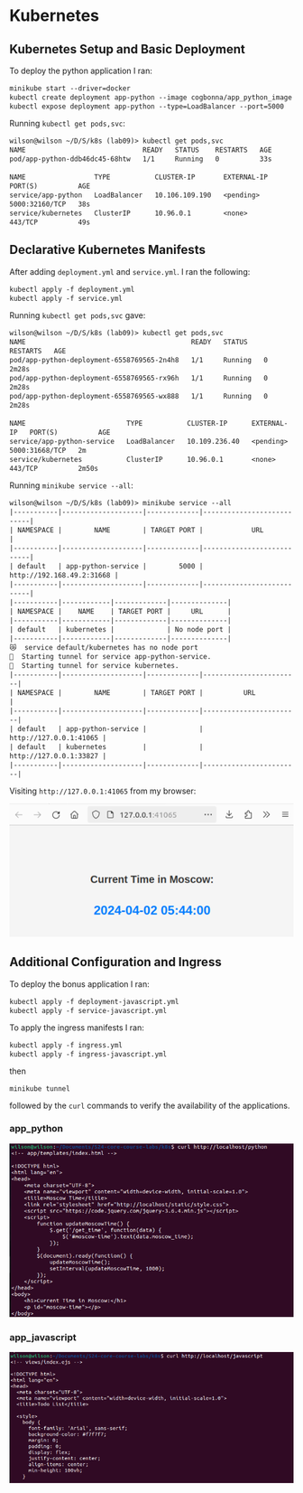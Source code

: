 # Kubernetes

## Kubernetes Setup and Basic Deployment
To deploy the python application I ran:
```shell
minikube start --driver=docker 
kubectl create deployment app-python --image cogbonna/app_python_image
kubectl expose deployment app-python --type=LoadBalancer --port=5000
```
Running `kubectl get pods,svc`:
```shell
wilson@wilson ~/D/S/k8s (lab09)> kubectl get pods,svc
NAME                             READY   STATUS    RESTARTS   AGE
pod/app-python-ddb46dc45-68htw   1/1     Running   0          33s

NAME                 TYPE           CLUSTER-IP       EXTERNAL-IP   PORT(S)          AGE
service/app-python   LoadBalancer   10.106.109.190   <pending>     5000:32160/TCP   38s
service/kubernetes   ClusterIP      10.96.0.1        <none>        443/TCP          49s
```

## Declarative Kubernetes Manifests
After adding `deployment.yml` and `service.yml`. I ran the following: 
```shell
kubectl apply -f deployment.yml
kubectl apply -f service.yml
```
Running `kubectl get pods,svc` gave:
```shell
wilson@wilson ~/D/S/k8s (lab09)> kubectl get pods,svc
NAME                                         READY   STATUS    RESTARTS   AGE
pod/app-python-deployment-6558769565-2n4h8   1/1     Running   0          2m28s
pod/app-python-deployment-6558769565-rx96h   1/1     Running   0          2m28s
pod/app-python-deployment-6558769565-wx888   1/1     Running   0          2m28s

NAME                         TYPE           CLUSTER-IP      EXTERNAL-IP   PORT(S)          AGE
service/app-python-service   LoadBalancer   10.109.236.40   <pending>     5000:31668/TCP   2m
service/kubernetes           ClusterIP      10.96.0.1       <none>        443/TCP          2m50s
```

Running `minikube service --all`:
```shell
wilson@wilson ~/D/S/k8s (lab09)> minikube service --all
|-----------|--------------------|-------------|---------------------------|
| NAMESPACE |        NAME        | TARGET PORT |            URL            |
|-----------|--------------------|-------------|---------------------------|
| default   | app-python-service |        5000 | http://192.168.49.2:31668 |
|-----------|--------------------|-------------|---------------------------|
|-----------|------------|-------------|--------------|
| NAMESPACE |    NAME    | TARGET PORT |     URL      |
|-----------|------------|-------------|--------------|
| default   | kubernetes |             | No node port |
|-----------|------------|-------------|--------------|
😿  service default/kubernetes has no node port
🏃  Starting tunnel for service app-python-service.
🏃  Starting tunnel for service kubernetes.
|-----------|--------------------|-------------|------------------------|
| NAMESPACE |        NAME        | TARGET PORT |          URL           |
|-----------|--------------------|-------------|------------------------|
| default   | app-python-service |             | http://127.0.0.1:41065 |
| default   | kubernetes         |             | http://127.0.0.1:33827 |
|-----------|--------------------|-------------|------------------------|
```
Visiting `http://127.0.0.1:41065` from my browser:

![alt text](screenshots/browser.png)

## Additional Configuration and Ingress
To deploy the bonus application I ran:
```shell
kubectl apply -f deployment-javascript.yml
kubectl apply -f service-javascript.yml
```

To apply the ingress manifests I ran: 
```shell
kubectl apply -f ingress.yml 
kubectl apply -f ingress-javascript.yml 
```
then 
```shell
minikube tunnel
``` 
followed by the `curl` commands to verify the availability of the applications.
### app_python
![alt text](screenshots/py-ingress.png)

### app_javascript
![alt text](screenshots/js-ingress.png)

